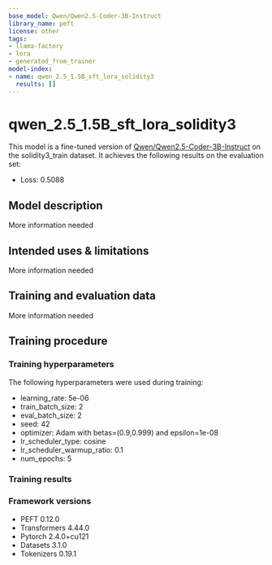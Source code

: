 ```yaml
---
base_model: Qwen/Qwen2.5-Coder-3B-Instruct
library_name: peft
license: other
tags:
- llama-factory
- lora
- generated_from_trainer
model-index:
- name: qwen_2.5_1.5B_sft_lora_solidity3
  results: []
---
```


<!-- This model card has been generated automatically according to the information the Trainer had access to. You
should probably proofread and complete it, then remove this comment. -->

# qwen_2.5_1.5B_sft_lora_solidity3

This model is a fine-tuned version of [Qwen/Qwen2.5-Coder-3B-Instruct](https://huggingface.co/Qwen/Qwen2.5-Coder-3B-Instruct) on the solidity3_train dataset.
It achieves the following results on the evaluation set:
- Loss: 0.5088

## Model description

More information needed

## Intended uses & limitations

More information needed

## Training and evaluation data

More information needed

## Training procedure

### Training hyperparameters

The following hyperparameters were used during training:
- learning_rate: 5e-06
- train_batch_size: 2
- eval_batch_size: 2
- seed: 42
- optimizer: Adam with betas=(0.9,0.999) and epsilon=1e-08
- lr_scheduler_type: cosine
- lr_scheduler_warmup_ratio: 0.1
- num_epochs: 5

### Training results



### Framework versions

- PEFT 0.12.0
- Transformers 4.44.0
- Pytorch 2.4.0+cu121
- Datasets 3.1.0
- Tokenizers 0.19.1